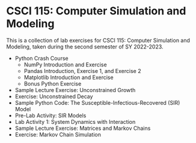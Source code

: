 # CSCI 115: Computer Simulation and Modeling

This is a collection of lab exercises for CSCI 115: Computer Simulation and Modeling, taken during the second semester of SY 2022-2023. 

* Python Crash Course
  * NumPy Introduction and Exercise
  * Pandas Introduction, Exercise 1, and Exercise 2
  * Matplotlib Introduction and Exercise
  * Bonus Python Exercise
* Sample Lecture Exercise: Unconstrained Growth
* Exercise: Unconstrained Decay
* Sample Python Code: The Susceptible-Infectious-Recovered (SIR) Model
* Pre-Lab Activity: SIR Models
* Lab Activity 1: System Dynamics with Interaction
* Sample Lecture Exercise: Matrices and Markov Chains
* Exercise: Markov Chain Simulation
